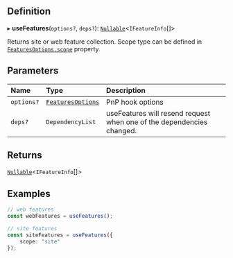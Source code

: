 
## Definition

▸ **useFeatures**(`options?`, `deps?`): [`Nullable`](../Types/NullableT.md)<`IFeatureInfo`[]\>

Returns site or web feature collection. Scope type can be defined in [`FeaturesOptions.scope`](../Interfaces/FeaturesOptions.md#scope) property.

## Parameters

| Name | Type | Description |
| :------ | :------ | :------ |
| `options?` | [`FeaturesOptions`](../Interfaces/FeaturesOptions.md) | PnP hook options |
| `deps?` | `DependencyList` | useFeatures will resend request when one of the dependencies changed. |

## Returns

[`Nullable`](../Types/NullableT.md)<`IFeatureInfo`[]\>

## Examples

```typescript
// web features
const webFeatures = useFeatures();

// site features
const siteFeatures = useFeatures({
	scope: "site"
});
```